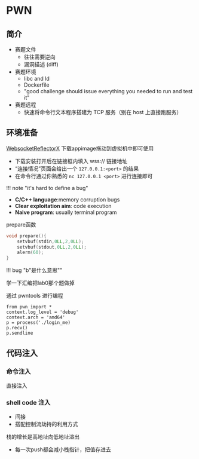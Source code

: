# PWN
## 简介

- 赛题文件
    - 往往需要逆向
    - 漏洞描述 (diff)
- 赛题环境
  - libc and ld
  - Dockerfile
  - "good challenge should issue everything you needed to run and test it"
- 赛题远程
  - 快速将命令行文本程序搭建为 TCP 服务（别在 host 上直接跑服务）

## 环境准备

[WebsocketReflectorX](https://github.com/XDSEC/WebSocketReflectorX/releases)
下载appimage拖动到虚拟机中即可使用

- 下载安装打开后在链接框内填入 wss:// 链接地址
- “连接情况”页面会给出一个 `127.0.0.1:<port>` 的结果
- 在命令行通过你熟悉的 `nc 127.0.0.1 <port>` 进行连接即可




!!! note "it's hard to define a bug"




- **C/C++ language**:memory corruption bugs
- **Clear exploitation aim**: code execution
- **Naive program**: usually terminal program

prepare函数



```c
void prepare(){
    setvbuf(stdin,0LL,2,0LL);
    setvbuf(stdout,0LL,2,0LL);
    alerm(60);
}
```

!!! bug "b"是什么意思""

学一下汇编把lab0那个题做掉


通过 pwntools 进行编程
```
from pwn import *
context.log_level = 'debug'
context.arch = 'amd64'
p = process('./login_me)
p.recv()
p.sendline
```


## 代码注入

### 命令注入
直接注入

### shell code 注入
- 间接
- 搭配控制流劫持的利用方式

栈的增长是高地址向低地址溢出
- 每一次push都会减小栈指针，把值存进去
